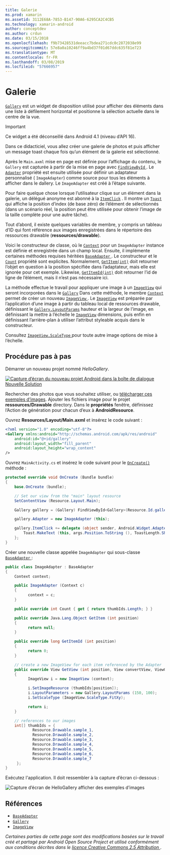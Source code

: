 ```yaml
---
title: Galerie
ms.prod: xamarin
ms.assetid: 3112E68A-7853-B147-90A6-6295CA2C4CB5
ms.technology: xamarin-android
author: conceptdev
ms.author: crdun
ms.date: 03/15/2018
ms.openlocfilehash: f9b73428531deeacc7bdea271cdc0c2872038e99
ms.sourcegitcommit: 57e8a0a10246ff9a4bd37f01d67ddc635f81e723
ms.translationtype: MT
ms.contentlocale: fr-FR
ms.lasthandoff: 03/08/2019
ms.locfileid: "57666957"
---
```

# <a name="gallery"></a>Galerie

[`Gallery`](https://developer.xamarin.com/api/type/Android.Widget.Gallery/) est un widget de disposition utilisé pour afficher des éléments dans une liste à défilement horizontal et positionne la sélection actuelle dans le centre de la vue.

> [!IMPORTANT]
> Ce widget a été déconseillé dans Android 4.1 (niveau d’API 16). 

Dans ce didacticiel, vous allez créer une galerie de photos et puis afficher un message toast chaque fois qu’un élément de la galerie est sélectionné.

Après le `Main.axml` mise en page est définie pour l’affichage du contenu, le `Gallery` est capturée à partir de la mise en page avec [ `FindViewById` ](https://developer.xamarin.com/api/member/Android.App.Activity.FindViewById/p/System.Int32/).
Le [`Adapter`](https://developer.xamarin.com/api/property/Android.Widget.AdapterView.RawAdapter/)
propriété est ensuite utilisée pour définir un adaptateur personnalisé ( `ImageAdapter`) comme source pour tous les éléments à afficher dans le dallery. Le `ImageAdapter` est créé à l’étape suivante.

Pour faire quelque chose lorsque l’utilisateur clique sur un élément dans la galerie, un délégué anonyme est abonné à la [`ItemClick`](https://developer.xamarin.com/api/event/Android.Widget.AdapterView.ItemClick/)
. Il montre un [`Toast`](https://developer.xamarin.com/api/type/Android.Widget.Toast/)
qui affiche la position d’index (de base zéro) de l’élément de sélectionnés (dans un scénario réel, la position peut être utilisée pour obtenir l’image de la taille complète pour une autre tâche).

Tout d’abord, il existe quelques variables de membre, y compris un tableau d’ID qui font référence aux images enregistrées dans le répertoire des ressources drawable (**ressources/drawable**).

Voici le constructeur de classe, où le [`Context`](https://developer.xamarin.com/api/type/Android.Content.Context/)
pour un `ImageAdapter` instance est définie et enregistrée dans un champ local.
Ensuite, il implémente certaines méthodes requises héritées [ `BaseAdapter` ](https://developer.xamarin.com/api/type/Android.Widget.BaseAdapter/).
Le constructeur et le [`Count`](https://developer.xamarin.com/api/property/Android.Widget.BaseAdapter.Count/)
propriété sont explicites. Normalement, [`GetItem(int)`](https://developer.xamarin.com/api/member/Android.Widget.BaseAdapter.GetItem/p/System.Int32/)
doit retourner l’objet en question à la position spécifiée dans l’adaptateur, mais elle est ignorée pour cet exemple. Likewise, [`GetItemId(int)`](https://developer.xamarin.com/api/member/Android.Widget.BaseAdapter.GetItemId/p/System.Int32/)
doit retourner l’id de ligne de l’élément, mais il n’est pas nécessaire ici.

La méthode effectue le travail pour appliquer une image à un [`ImageView`](https://developer.xamarin.com/api/type/Android.Widget.ImageView/)
qui seront incorporées dans le [`Gallery`](https://developer.xamarin.com/api/type/Android.Widget.Gallery/)
Dans cette méthode, le membre [`Context`](https://developer.xamarin.com/api/type/Android.Content.Context/)
permet de créer un nouveau [ `ImageView` ](https://developer.xamarin.com/api/type/Android.Widget.ImageView/).
Le [`ImageView`](https://developer.xamarin.com/api/type/Android.Widget.ImageView/)
est préparée par l’application d’une image à partir du tableau local de ressources drawable, définissant le [`Gallery.LayoutParams`](https://developer.xamarin.com/api/type/Android.Widget.Gallery+LayoutParams/)
hauteur et la largeur de l’image, en définissant la mettre à l’échelle le [`ImageView`](https://developer.xamarin.com/api/type/Android.Widget.ImageView/)
dimensions, puis enfin en définissant l’arrière-plan à utiliser l’attribut styleable acquis dans le constructeur.

Consultez [ `ImageView.ScaleType` ](https://developer.xamarin.com/api/type/Android.Widget.ImageView+ScaleType/) pour toute autre image options de mise à l’échelle.

## <a name="walkthrough"></a>Procédure pas à pas

Démarrer un nouveau projet nommé *HelloGallery*.

[![Capture d’écran du nouveau projet Android dans la boîte de dialogue Nouvelle Solution](gallery-images/hellogallery1-sml.png)](gallery-images/hellogallery1.png#lightbox)

Rechercher des photos que vous souhaitez utiliser, ou [télécharger ces exemples d’images](https://developer.android.com/shareables/sample_images.zip).
Ajouter les fichiers image pour le projet **ressources/Drawable** directory. Dans le **propriétés** fenêtre, définissez l’Action de génération pour chacun d’eux à **AndroidResource**.

Ouvrez **Resources/Layout/Main.axml** et insérez le code suivant :

```xml
<?xml version="1.0" encoding="utf-8"?>
<Gallery xmlns:android="http://schemas.android.com/apk/res/android"
    android:id="@+id/gallery"
    android:layout_width="fill_parent"
    android:layout_height="wrap_content"
/>
```

Ouvrez `MainActivity.cs` et insérez le code suivant pour le [`OnCreate()`](https://developer.xamarin.com/api/member/Android.App.Activity.OnCreate/p/Android.OS.Bundle/)
méthode :

```csharp
protected override void OnCreate (Bundle bundle)
{
    base.OnCreate (bundle);

    // Set our view from the "main" layout resource
    SetContentView (Resource.Layout.Main);

    Gallery gallery = (Gallery) FindViewById<Gallery>(Resource.Id.gallery);

    gallery.Adapter = new ImageAdapter (this);

    gallery.ItemClick += delegate (object sender, Android.Widget.AdapterView.ItemClickEventArgs args) {
        Toast.MakeText (this, args.Position.ToString (), ToastLength.Short).Show ();
    };
}
```

Créer une nouvelle classe appelée `ImageAdapter` qui sous-classe [ `BaseAdapter` ](https://developer.xamarin.com/api/type/Android.Widget.BaseAdapter/):

```csharp
public class ImageAdapter : BaseAdapter
{
    Context context;

    public ImageAdapter (Context c)
    {
          context = c;
    }

    public override int Count { get { return thumbIds.Length; } }

    public override Java.Lang.Object GetItem (int position)
    {
          return null;
    }

    public override long GetItemId (int position)
    {
          return 0;
    }

    // create a new ImageView for each item referenced by the Adapter
    public override View GetView (int position, View convertView, ViewGroup parent)
    {
          ImageView i = new ImageView (context);

          i.SetImageResource (thumbIds[position]);
          i.LayoutParameters = new Gallery.LayoutParams (150, 100);
          i.SetScaleType (ImageView.ScaleType.FitXy);

          return i;
    }

    // references to our images
    int[] thumbIds = {
            Resource.Drawable.sample_1,
            Resource.Drawable.sample_2,
            Resource.Drawable.sample_3,
            Resource.Drawable.sample_4,
            Resource.Drawable.sample_5,
            Resource.Drawable.sample_6,
            Resource.Drawable.sample_7
     };
}

```

Exécutez l'application. Il doit ressembler à la capture d’écran ci-dessous :

![Capture d’écran de HelloGallery afficher des exemples d’images](gallery-images/hellogallery3.png)



## <a name="references"></a>Références

-   [`BaseAdapter`](https://developer.xamarin.com/api/type/Android.Widget.BaseAdapter/)
-   [`Gallery`](https://developer.xamarin.com/api/type/Android.Widget.Gallery/)
-   [`ImageView`](https://developer.xamarin.com/api/type/Android.Widget.ImageView/)

*Certaines parties de cette page sont des modifications basées sur le travail créé et partagé par Android Open Source Project et utilisé conformément aux conditions décrites dans le*
[*licence Creative Commons 2.5 Attribution* ](http://creativecommons.org/licenses/by/2.5/).


